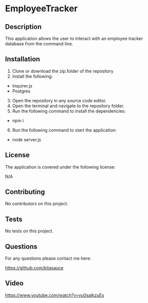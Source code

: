 # EmployeeTracker

## Description 
This application allows the user to interact with an employee tracker database from the command line. 

## Installation 
1. Clone or download the zip.folder of the repository
2. Install the following: 
- Inquirer.js
- Postgres
3. Open the repository in any source code editor.
4. Open the terminal and navigate to the repository folder.
5. Run the following command to install the dependencies:
- npm i
6. Run the following command to start the application:
- node server.js

## License 
The application is covered under the following license:

N/A

## Contributing 
No contributors on this project. 

## Tests
No tests on this project. 

## Questions 
For any questions please contact me here:

https://github.com/kitasauce

## Video 
https://www.youtube.com/watch?v=vu0salkzuEs 